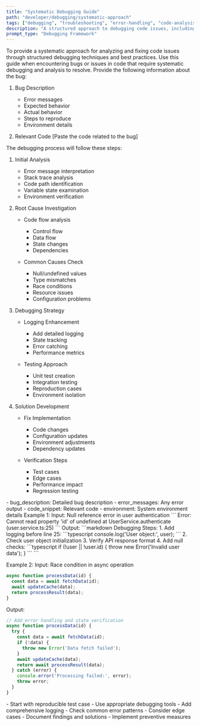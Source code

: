 ```yaml
---
title: "Systematic Debugging Guide"
path: "developer/debugging/systematic-approach"
tags: ["debugging", "troubleshooting", "error-handling", "code-analysis"]
description: "A structured approach to debugging code issues, including analysis strategies, tools, and best practices"
prompt_type: "Debugging Framework"
---
```


<purpose>
To provide a systematic approach for analyzing and fixing code issues through structured debugging techniques and best practices.
</purpose>

<context>
Use this guide when encountering bugs or issues in code that require systematic debugging and analysis to resolve.
</context>

<instructions>
Provide the following information about the bug:

1. Bug Description
   - Error messages
   - Expected behavior
   - Actual behavior
   - Steps to reproduce
   - Environment details

2. Relevant Code
   [Paste the code related to the bug]

The debugging process will follow these steps:

1. Initial Analysis
   - Error message interpretation
   - Stack trace analysis
   - Code path identification
   - Variable state examination
   - Environment verification

2. Root Cause Investigation
   - Code flow analysis
     * Control flow
     * Data flow
     * State changes
     * Dependencies

   - Common Causes Check
     * Null/undefined values
     * Type mismatches
     * Race conditions
     * Resource issues
     * Configuration problems

3. Debugging Strategy
   - Logging Enhancement
     * Add detailed logging
     * State tracking
     * Error catching
     * Performance metrics

   - Testing Approach
     * Unit test creation
     * Integration testing
     * Reproduction cases
     * Environment isolation

4. Solution Development
   - Fix Implementation
     * Code changes
     * Configuration updates
     * Environment adjustments
     * Dependency updates

   - Verification Steps
     * Test cases
     * Edge cases
     * Performance impact
     * Regression testing
</instructions>

<variables>
- bug_description: Detailed bug description
- error_messages: Any error output
- code_snippet: Relevant code
- environment: System environment details
</variables>

<examples>
Example 1:
Input: Null reference error in user authentication
```
Error: Cannot read property 'id' of undefined
at UserService.authenticate (user.service.ts:25)
```
Output:
```markdown
Debugging Steps:
1. Add logging before line 25:
   ```typescript
   console.log('User object:', user);
   ```
2. Check user object initialization
3. Verify API response format
4. Add null checks:
   ```typescript
   if (!user || !user.id) {
     throw new Error('Invalid user data');
   }
   ```
```

Example 2:
Input: Race condition in async operation
```javascript
async function processData(id) {
  const data = await fetchData(id);
  await updateCache(data);
  return processResult(data);
}
```
Output:
```javascript
// Add error handling and state verification
async function processData(id) {
  try {
    const data = await fetchData(id);
    if (!data) {
      throw new Error('Data fetch failed');
    }
    await updateCache(data);
    return await processResult(data);
  } catch (error) {
    console.error('Processing failed:', error);
    throw error;
  }
}
```
</examples>

<notes>
- Start with reproducible test case
- Use appropriate debugging tools
- Add comprehensive logging
- Check common error patterns
- Consider edge cases
- Document findings and solutions
- Implement preventive measures
</notes>